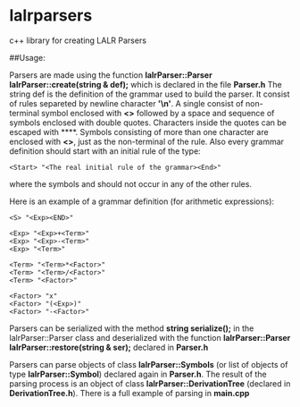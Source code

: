 # lalrparsers
c++ library for creating LALR Parsers

##Usage:

Parsers are made using the function **lalrParser::Parser lalrParser::create(string & def);** which is declared in the file **Parser.h**
The string def is the definition of the grammar used to build the parser. It consist of rules separeted by newline character **'\n'**. A single consist of non-terminal symbol enclosed with **<>** followed by a space and sequence of symbols enclosed with double quotes. Characters inside the quotes can be escaped with **\**. Symbols consisting of more than one character are enclosed with **<>**, just as the non-terminal of the rule. Also every grammar definition should start with an initial rule of the type:

```
<Start> "<The real initial rule of the grammar><End>"
```

where the symbols **<Start>** and **<End>** should not occur in any of the other rules.

Here is an example of a grammar definition (for arithmetic expressions):

```
<S> "<Exp><END>"

<Exp> "<Exp>+<Term>"
<Exp> "<Exp>-<Term>"
<Exp> "<Term>"

<Term> "<Term>*<Factor>"
<Term> "<Term>/<Factor>"
<Term> "<Factor>"

<Factor> "x"
<Factor> "(<Exp>)"
<Factor> "-<Factor>"
```

Parsers can be serialized with the method **string serialize();** in the lalrParser::Parser class and deserialized with the function **lalrParser::Parser lalrParser::restore(string & ser);** declared in **Parser.h**

Parsers can parse objects of class **lalrParser::Symbols** (or list of objects of type **lalrParser::Symbol**) declared again in **Parser.h**. The result of the parsing process is an object of class **lalrParser::DerivationTree** (declared in **DerivationTree.h**). There is a full example of parsing in **main.cpp**
